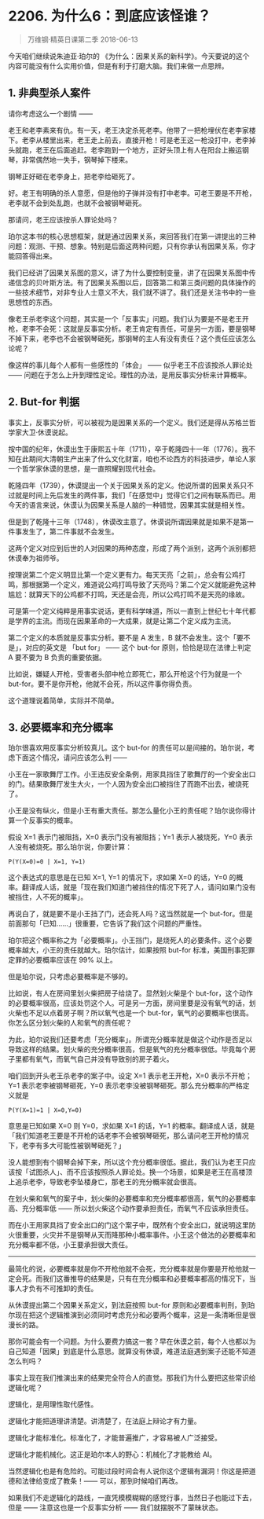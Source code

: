 # 2206. 为什么6：到底应该怪谁？
> 万维钢·精英日课第二季
2018-06-13

今天咱们继续说朱迪亚·珀尔的 《为什么：因果关系的新科学》。今天要说的这个内容可能没有什么实用价值，但是有利于打磨大脑。我们来做一点思辨。

## 1. 非典型杀人案件
请你考虑这么一个剧情 ——

老王和老李素来有仇。有一天，老王决定杀死老李。他带了一把枪埋伏在老李家楼下。老李从楼里出来，老王走上前去，直接开枪！可是老王这一枪没打中，老李掉头就跑，老王在后面追赶。老李跑到一个地方，正好头顶上有人在阳台上搬运钢琴，非常偶然地一失手，钢琴掉下楼来。

钢琴正好砸在老李身上，把老李给砸死了。

好。老王有明确的杀人意愿，但是他的子弹并没有打中老李。可老王要是不开枪，老李就不会到处乱跑，也就不会被钢琴砸死。

那请问，老王应该按杀人罪论处吗？

珀尔这本书的核心思想框架，就是通过因果关系，来回答我们在第一讲提出的三种问题：观测、干预、想象。特别是后面这两种问题，只有你承认有因果关系，你才能回答得出来。

我们已经讲了因果关系图的意义，讲了为什么要控制变量，讲了在因果关系图中传递信念的贝叶斯方法。有了因果关系图以后，回答第二和第三类问题的具体操作的一些技术细节，对非专业人士意义不大，我们就不讲了。我们还是关注书中的一些思想性的东西。

像老王杀老李这个问题，其实是一个「反事实」问题。我们认为要是不是老王开枪，老李不会死：这就是反事实分析。老王肯定有责任，可是另一方面，要是钢琴不掉下来，老李也不会被钢琴砸死，那钢琴的主人有没有责任？这个责任应该怎么论呢？

像这样的事儿每个人都有一些感性的「体会」 —— 似乎老王不应该按杀人罪论处 —— 问题在于怎么上升到理性定论。理性的办法，是用反事实分析来计算概率。

## 2. But-for 判据
事实上，反事实分析，可以被视为是因果关系的一个定义。我们还是得从苏格兰哲学家大卫·休谟说起。

按中国的纪年，休谟出生于康熙五十年（1711），卒于乾隆四十一年（1776）。我不知在此期间大清朝生产出来了什么文化财富，咱也不论西方的科技进步，单论人家一个哲学家休谟的思想，是一直照耀到现代社会。

乾隆四年（1739），休谟提出一个关于因果关系的定义。他说所谓的因果关系只不过就是时间上先后发生的两件事，我们「在感觉中」觉得它们之间有联系而已。用今天的语言来说，休谟认为因果关系是人脑的一种错觉，因果其实就是相关性。

但是到了乾隆十三年（1748），休谟改主意了。休谟说所谓因果就是如果不是第一件事发生了，第二件事就不会发生。

这两个定义对应到后世的人对因果的两种态度，形成了两个派别，这两个派别都把休谟奉为祖师爷。

按理说第二个定义明显比第一个定义更有力。每天天亮「之前」，总会有公鸡打鸣，那根据第一个定义，难道说公鸡打鸣导致了天亮吗？第二个定义就能避免这种尴尬：就算天下的公鸡都不打鸣，天还是会亮，所以公鸡打鸣不是天亮的缘故。

可是第一个定义纯粹是用事实说话，更有科学味道，所以一直到上世纪七十年代都是学界的主流。而现在因果革命的一大成果，就是让第二个定义成为主流。

第二个定义的本质就是反事实分析。要不是 A 发生，B 就不会发生。这个「要不是」，对应的英文是 「but for」 —— 这个 but-for 原则，恰恰是现在法律上判定 A 要不要为 B 负责的重要依据。

比如说，嫌疑人开枪，受害者头部中枪立即死亡，那么开枪这个行为就是一个 but-for。要不是你开枪，他就不会死，所以这件事你得负责。

这个道理说着简单，实际并不简单。

## 3. 必要概率和充分概率
珀尔很喜欢用反事实分析较真儿。这个 but-for 的责任可以是间接的。珀尔说，考虑下面这个情况，请问应该怎么判 ——

小王在一家歌舞厅工作。小王违反安全条例，用家具挡住了歌舞厅的一个安全出口的门。结果歌舞厅发生大火，一个人因为安全出口被挡住了而跑不出去，被烧死了。

小王是没有纵火，但是小王有重大责任。那怎么量化小王的责任呢？珀尔说你得计算一个反事实的概率。

假设 X=1 表示门被阻挡，X=0 表示门没有被阻挡；Y=1 表示人被烧死，Y=0 表示人没有被烧死。那么珀尔说，你要计算：

	P(Y(X=0)=0 | X=1, Y=1)

这个表达式的意思是在已知 X=1, Y=1 的情况下，求如果 X=0 的话，Y=0 的概率。翻译成人话，就是「现在我们知道门被挡住的情况下死了人，请问如果门没有被挡住，人不死的概率」。

再说白了，就是要不是小王挡了门，还会死人吗？这当然就是一个 but-for。但是前面那句「已知……」很重要，它告诉了我们这个问题的严重性。

珀尔把这个概率称之为「必要概率」。小王挡门，是烧死人的必要条件。这个必要概率越大，小王的责任就越大。珀尔估计，如果按照 but-for 标准，美国刑事犯罪定罪的必要概率应该在 99% 以上。

但是珀尔说，只考虑必要概率是不够的。

比如说，有人在房间里划火柴把房子给烧了。显然划火柴是个 but-for，这个动作的必要概率很高，应该处罚这个人。可是另一方面，房间里要是没有氧气的话，划火柴也不足以点着房子啊？所以氧气也是一个 but-for，氧气的必要概率也很高。你怎么区分划火柴的人和氧气的责任呢？

为此，珀尔说我们还要考虑「充分概率」。所谓充分概率就是做这个动作是否足以导致这样的结果。划火柴的充分概率很高，但是氧气的充分概率很低。毕竟每个房子里都有氧气，而氧气自己并没有导致别的房子着火。

咱们回到开头老王杀老李的案子中。设定 X=1 表示老王开枪，X=0 表示不开枪；Y=1 表示老李被钢琴砸死，Y=0 表示老李没被钢琴砸死。那么充分概率的严格定义就是

	P(Y(X=1)=1 | X=0,Y=0)

意思是已知如果 X=0 则 Y=0，求如果 X=1 的话，Y=1 的概率。翻译成人话，就是「我们知道老王要是不开枪的话老李不会被钢琴砸死，那么请问老王开枪的情况下，老李有多大可能性被钢琴砸死？」

没人能想到有个钢琴会掉下来，所以这个充分概率很低。据此，我们认为老王只应该按「试图杀人」、而不应该按照杀人罪论处。换一个场景，如果是老王在高楼顶上追杀老李，导致老李坠楼身亡，那老王的充分概率就会很高。

在划火柴和氧气的案子中，划火柴的必要概率和充分概率都很高，氧气的必要概率高、充分概率低 —— 所以划火柴这个动作要承担责任，而氧气不应该承担责任。

而在小王用家具挡了安全出口的门这个案子中，既然有个安全出口，就说明这里防火很重要，火灾并不是钢琴从天而降那种小概率事件。小王这个做法的必要概率和充分概率都不低，小王要承担很大责任。

***

最简化的说，必要概率就是你不开枪他就不会死，充分概率就是你要是开枪他就一定会死。而我们这番推导的结果是，只有在充分概率和必要概率都高的情况下，当事人才负有不可推卸的责任。

从休谟提出第二个因果关系定义，到法庭按照 but-for 原则和必要概率判刑，到珀尔现在把这个逻辑推演到必须同时考虑充分和必要两个概率，这是一条清晰但是很漫长的路。

那你可能会有一个问题。为什么要费力搞这一套？早在休谟之前，每个人也都以为自己知道「因果」到底是什么意思。就算没有休谟，难道法庭遇到案子还能不知道怎么判吗？

事实上现在我们推演出来的结果完全符合人的直觉。那我们为什么要把这些常识给逻辑化呢？

逻辑化，是用理性取代感性。

逻辑化才能把道理讲清楚。讲清楚了，在法庭上辩论才有力量。

逻辑化才能标准化。标准化了，才能普遍推广，才容易被人广泛接受。

逻辑化才能机械化。这正是珀尔本人的野心：机械化了才能教给 AI。

当然逻辑化也是有危险的。可能过段时间会有人说你这个逻辑有漏洞！你这是把道德和法律给变成了教条！—— 可以，那到时候咱们再改。

如果我们不走逻辑化的路线，一直凭模模糊糊的感觉行事，当然日子也能过下去，但是 —— 注意这也是一个反事实分析 —— 我们就摆脱不了蒙昧状态。



